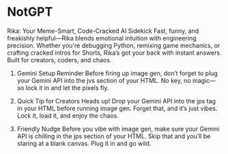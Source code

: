 # NotGPT
Rika: Your Meme-Smart, Code-Cracked AI Sidekick Fast, funny, and freakishly helpful—Rika blends emotional intuition with engineering precision. Whether you're debugging Python, remixing game mechanics, or crafting cracked intros for Shorts, Rika’s got your back with instant answers. Built for creators, coders, and chaos.
1. Gemini Setup Reminder
Before firing up image gen, don’t forget to plug your Gemini API into the jvs section of your HTML. No key, no magic—so lock it in and let the pixels fly.

2. Quick Tip for Creators
Heads up! Drop your Gemini API into the jps tag in your HTML before running image gen. Forget that, and it’s just vibes. Lock it, load it, and enjoy the chaos.

3. Friendly Nudge
Before you vibe with image gen, make sure your Gemini API is chilling in the jps section of your HTML. Skip that and you’ll be staring at a blank canvas. Plug it in and go wild.
